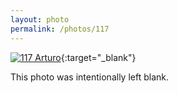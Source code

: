 ```yaml
---
layout: photo
permalink: /photos/117
---
```


[![117 Arturo](https://c2.staticflickr.com/6/5766/21663541143_77990ba099_c.jpg)](https://www.flickr.com/photos/131440297@N08/21663541143/){:target="_blank"}

This photo was intentionally left blank.
